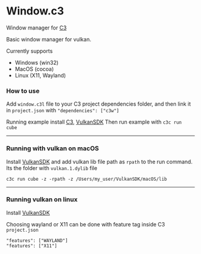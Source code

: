 # Window.c3
Window manager for [C3](https://c3-lang.org/)

Basic window manager for vulkan.

Currently supports
* Windows (win32)
* MacOS (cocoa)
* Linux (X11, Wayland)

### How to use
Add `window.c3l` file to your C3 project dependencies folder, and then link it in `project.json` 
with `"dependencies": ["c3w"]`


Running example install [C3](https://c3-lang.org/), [VulkanSDK](https://vulkan.lunarg.com/sdk/home)
Then run example with `c3c run cube`

------
### Running with vulkan on macOS

Install [VulkanSDK](https://vulkan.lunarg.com/sdk/home#mac) and add vulkan lib file path as `rpath` to the run command.
Its the folder with `vulkan.1.dylib` file
````
c3c run cube -z -rpath -z /Users/my_user/VulkanSDK/macOS/lib
````

------
### Running vulkan on linux
Install [VulkanSDK](https://vulkan.lunarg.com/sdk/home#mac)

Choosing wayland or X11 can be done with feature tag inside C3 `project.json`
```
"features": ["WAYLAND"]
"features": ["X11"]
```
